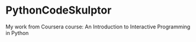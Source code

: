 # PythonCodeSkulptor
My work from Coursera course: An Introduction to Interactive Programming in Python
